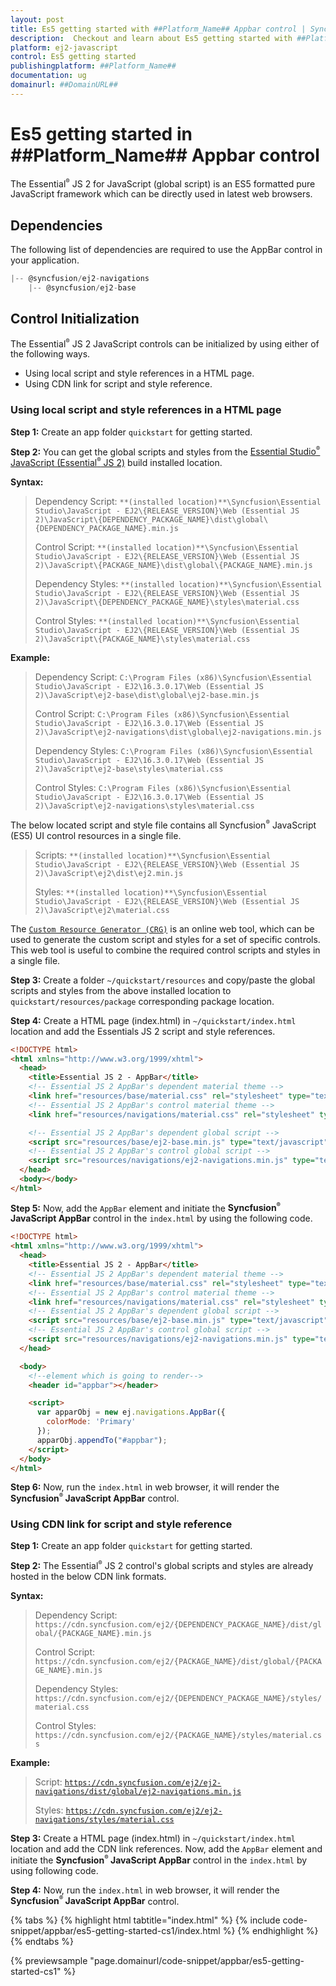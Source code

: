 ```yaml
---
layout: post
title: Es5 getting started with ##Platform_Name## Appbar control | Syncfusion
description:  Checkout and learn about Es5 getting started with ##Platform_Name## Appbar control of Syncfusion Essential JS 2 and more details.
platform: ej2-javascript
control: Es5 getting started 
publishingplatform: ##Platform_Name##
documentation: ug
domainurl: ##DomainURL##
---
```


# Es5 getting started in ##Platform_Name## Appbar control

The Essential<sup style="font-size:70%">&reg;</sup> JS 2 for JavaScript (global script) is an ES5 formatted pure JavaScript framework which can be directly used in latest web browsers.

## Dependencies

The following list of dependencies are required to use the AppBar control in your application.

```js
|-- @syncfusion/ej2-navigations
    |-- @syncfusion/ej2-base
```

## Control Initialization

The Essential<sup style="font-size:70%">&reg;</sup> JS 2 JavaScript controls can be initialized by using either of the following ways.

* Using local script and style references in a HTML page.
* Using CDN link for script and style reference.

### Using local script and style references in a HTML page

**Step 1:** Create an app folder `quickstart` for getting started.

**Step 2:** You can get the global scripts and styles from the [Essential Studio<sup style="font-size:70%">&reg;</sup> JavaScript (Essential<sup style="font-size:70%">&reg;</sup> JS 2)](https://www.syncfusion.com/downloads/essential-js2) build installed location.

**Syntax:**

> Dependency Script: `**(installed location)**\Syncfusion\Essential Studio\JavaScript - EJ2\{RELEASE_VERSION}\Web (Essential JS 2)\JavaScript\{DEPENDENCY_PACKAGE_NAME}\dist\global\{DEPENDENCY_PACKAGE_NAME}.min.js`
>
> Control Script: `**(installed location)**\Syncfusion\Essential Studio\JavaScript - EJ2\{RELEASE_VERSION}\Web (Essential JS 2)\JavaScript\{PACKAGE_NAME}\dist\global\{PACKAGE_NAME}.min.js`
>
> Dependency Styles: `**(installed location)**\Syncfusion\Essential Studio\JavaScript - EJ2\{RELEASE_VERSION}\Web (Essential JS 2)\JavaScript\{DEPENDENCY_PACKAGE_NAME}\styles\material.css`
>
> Control Styles: `**(installed location)**\Syncfusion\Essential Studio\JavaScript - EJ2\{RELEASE_VERSION}\Web (Essential JS 2)\JavaScript\{PACKAGE_NAME}\styles\material.css`

**Example:**

> Dependency Script: `C:\Program Files (x86)\Syncfusion\Essential Studio\JavaScript - EJ2\16.3.0.17\Web (Essential JS 2)\JavaScript\ej2-base\dist\global\ej2-base.min.js`
>
> Control Script: `C:\Program Files (x86)\Syncfusion\Essential Studio\JavaScript - EJ2\16.3.0.17\Web (Essential JS 2)\JavaScript\ej2-navigations\dist\global\ej2-navigations.min.js`
>
> Dependency Styles: `C:\Program Files (x86)\Syncfusion\Essential Studio\JavaScript - EJ2\16.3.0.17\Web (Essential JS 2)\JavaScript\ej2-base\styles\material.css`
>
> Control Styles: `C:\Program Files (x86)\Syncfusion\Essential Studio\JavaScript - EJ2\16.3.0.17\Web (Essential JS 2)\JavaScript\ej2-navigations\styles\material.css`

The below located script and style file contains all Syncfusion<sup style="font-size:70%">&reg;</sup> JavaScript (ES5) UI control resources in a single file.

> Scripts: `**(installed location)**\Syncfusion\Essential Studio\JavaScript - EJ2\{RELEASE_VERSION}\Web (Essential JS 2)\JavaScript\ej2\dist\ej2.min.js`
>
> Styles: `**(installed location)**\Syncfusion\Essential Studio\JavaScript - EJ2\{RELEASE_VERSION}\Web (Essential JS 2)\JavaScript\ej2\material.css`

The [`Custom Resource Generator (CRG)`](https://crg.syncfusion.com/) is an online web tool, which can be used to generate the custom script and styles for a set of specific controls. This web tool is useful to combine the required control scripts and styles in a single file.

**Step 3:** Create a folder `~/quickstart/resources` and copy/paste the global scripts and styles from the above installed location to `quickstart/resources/package` corresponding package location.

**Step 4:** Create a HTML page (index.html) in `~/quickstart/index.html` location and add the Essentials JS 2 script and style references.

```html
<!DOCTYPE html>
<html xmlns="http://www.w3.org/1999/xhtml">
  <head>
    <title>Essential JS 2 - AppBar</title>
    <!-- Essential JS 2 AppBar's dependent material theme -->
    <link href="resources/base/material.css" rel="stylesheet" type="text/css" />
    <!-- Essential JS 2 AppBar's control material theme -->
    <link href="resources/navigations/material.css" rel="stylesheet" type="text/css" />

    <!-- Essential JS 2 AppBar's dependent global script -->
    <script src="resources/base/ej2-base.min.js" type="text/javascript"></script>
    <!-- Essential JS 2 AppBar's control global script -->
    <script src="resources/navigations/ej2-navigations.min.js" type="text/javascript"></script>
  </head>
  <body></body>
</html>
```

**Step 5:** Now, add the `AppBar` element and initiate the **Syncfusion<sup style="font-size:70%">&reg;</sup> JavaScript AppBar** control in the `index.html` by using the following code.

```html
<!DOCTYPE html>
<html xmlns="http://www.w3.org/1999/xhtml">
  <head>
    <title>Essential JS 2 - AppBar</title>
    <!-- Essential JS 2 AppBar's dependent material theme -->
    <link href="resources/base/material.css" rel="stylesheet" type="text/css" />
    <!-- Essential JS 2 AppBar's control material theme -->
    <link href="resources/navigations/material.css" rel="stylesheet" type="text/css" />
    <!-- Essential JS 2 AppBar's dependent global script -->
    <script src="resources/base/ej2-base.min.js" type="text/javascript"></script>
    <!-- Essential JS 2 AppBar's control global script -->
    <script src="resources/navigations/ej2-navigations.min.js" type="text/javascript"></script>
  </head>

  <body>
    <!--element which is going to render-->
    <header id="appbar"></header>

    <script>
      var apparObj = new ej.navigations.AppBar({
        colorMode: 'Primary'
      });
      apparObj.appendTo("#appbar");
    </script>
  </body>
</html>
```

**Step 6:** Now, run the `index.html` in web browser, it will render the **Syncfusion<sup style="font-size:70%">&reg;</sup> JavaScript AppBar** control.

### Using CDN link for script and style reference

**Step 1:** Create an app folder `quickstart` for getting started.

**Step 2:** The Essential<sup style="font-size:70%">&reg;</sup> JS 2 control's global scripts and styles are already hosted in the below CDN link formats.

**Syntax:**

> Dependency Script: `https://cdn.syncfusion.com/ej2/{DEPENDENCY_PACKAGE_NAME}/dist/global/{PACKAGE_NAME}.min.js`
>
> Control Script: `https://cdn.syncfusion.com/ej2/{PACKAGE_NAME}/dist/global/{PACKAGE_NAME}.min.js`
>
> Dependency Styles: `https://cdn.syncfusion.com/ej2/{DEPENDENCY_PACKAGE_NAME}/styles/material.css`
>
> Control Styles: `https://cdn.syncfusion.com/ej2/{PACKAGE_NAME}/styles/material.css`

**Example:**

> Script: [`https://cdn.syncfusion.com/ej2/ej2-navigations/dist/global/ej2-navigations.min.js`](https://cdn.syncfusion.com/ej2/ej2-navigations/dist/global/ej2-navigations.min.js)
>
> Styles: [`https://cdn.syncfusion.com/ej2/ej2-navigations/styles/material.css`](https://cdn.syncfusion.com/ej2/ej2-navigations/styles/material.css)

**Step 3:** Create a HTML page (index.html) in `~/quickstart/index.html` location and add the CDN link references. Now, add the `AppBar` element and initiate the **Syncfusion<sup style="font-size:70%">&reg;</sup> JavaScript AppBar** control in the `index.html` by using following code.

**Step 4:** Now, run the `index.html` in web browser, it will render the **Syncfusion<sup style="font-size:70%">&reg;</sup> JavaScript AppBar** control.

{% tabs %}
{% highlight html tabtitle="index.html" %}
{% include code-snippet/appbar/es5-getting-started-cs1/index.html %}
{% endhighlight %}
{% endtabs %}
        
{% previewsample "page.domainurl/code-snippet/appbar/es5-getting-started-cs1" %}
